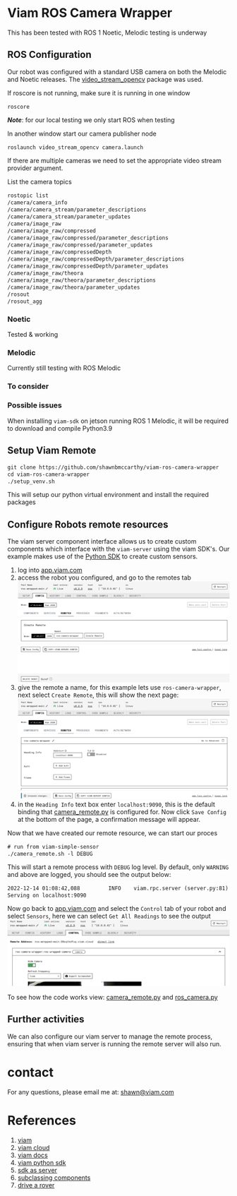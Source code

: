 # Viam ROS Camera Wrapper

This has been tested with ROS 1 Noetic, Melodic testing is underway

## ROS Configuration

Our robot was configured with a standard USB camera on both the Melodic and Noetic releases. The [video_stream_opencv](http://wiki.ros.org/video_stream_opencv)
package was used.

If roscore is not running, make sure it is running in one window
```shell
roscore
```
***Note***: for our local testing we only start ROS when testing

In another window start our camera publisher node
```shell
roslaunch video_stream_opencv camera.launch
```
If there are multiple cameras we need to set the appropriate video stream provider argument.

List the camera topics
```shell
rostopic list 
/camera/camera_info
/camera/camera_stream/parameter_descriptions
/camera/camera_stream/parameter_updates
/camera/image_raw
/camera/image_raw/compressed
/camera/image_raw/compressed/parameter_descriptions
/camera/image_raw/compressed/parameter_updates
/camera/image_raw/compressedDepth
/camera/image_raw/compressedDepth/parameter_descriptions
/camera/image_raw/compressedDepth/parameter_updates
/camera/image_raw/theora
/camera/image_raw/theora/parameter_descriptions
/camera/image_raw/theora/parameter_updates
/rosout
/rosout_agg
```
### Noetic

Tested & working

### Melodic

Currently still testing with ROS Melodic

### To consider


### Possible issues
When installing `viam-sdk` on jetson running ROS 1 Melodic, it will be required to download and compile Python3.9

## Setup Viam Remote

```shell
git clone https://github.com/shawnbmccarthy/viam-ros-camera-wrapper
cd viam-ros-camera-wrapper
./setup_venv.sh
```
This will setup our python virtual environment and install the required packages

## Configure Robots remote resources

The viam server component interface allows us to create custom components which interface 
with the `viam-server` using the viam SDK's. Our example makes use of the [Python SDK](https://python.viam.dev/)
to create custom sensors.



1. log into [app.viam.com](https://app.viam.com)
2. access the robot you configured, and go to the remotes tab
![remotes_create.png](images%2Fremotes_create.png)
3. give the remote a name, for this example lets use `ros-camera-wrapper`, next select `Create Remote`, this will show the next page:
![remote_create_2.png](images%2Fremote_create_2.png)
4. in the `Heading Info` text box enter `localhost:9090`, this is the default binding that [camera_remote.py](camera_remote.py) is configured for. Now click `Save Config` at the bottom of the page, a confirmation message will appear.

Now that we have created our remote resource, we can start our proces
```shell
# run from viam-simple-sensor
./camera_remote.sh -l DEBUG

```
This will start a remote process with `DEBUG` log level. By default, only `WARNING` and above are logged, you should see
the output below:
```shell
2022-12-14 01:08:42,088         INFO    viam.rpc.server (server.py:81)  Serving on localhost:9090   
```

Now go back to [app.viam.com](https://app.viam.com) and select the `Control` tab of your robot and select `Sensors`, 
here we can select `Get All Readings` to see the output
![control.png](images%2Fcontrol.png)

To see how the code works view: [camera_remote.py](camera_remote.py) and [ros_camera.py](ros_camera.py)

## Further activities
We can also configure our viam server to manage the remote process, ensuring that when viam server is running the remote server
will also run. 

# contact

For any questions, please email me at: [shawn@viam.com](mailto:shawn@viam.com)

# References
1. [viam](https://viam.com)
1. [viam cloud](https://app.viam.com)
1. [viam docs](https://docs.viam.com)
1. [viam python sdk](https://python.viam.dev)
1. [sdk as server](https://docs.viam.com/product-overviews/sdk-as-server/)
1. [subclassing components](https://python.viam.dev/examples/example.html#subclass-a-component)
1. [drive a rover](https://www.viam.com/resources/try-viam)
